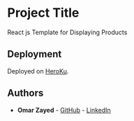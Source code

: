 # Project Title

React js Template for Displaying Products

## Deployment

Deployed on [HeroKu](https://products-task.herokuapp.com/).

## Authors

* **Omar Zayed** - [GitHub](https://github.com/OmarZayed77) - [LinkedIn](https://www.linkedin.com/in/omar-zayed/)
